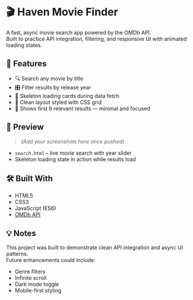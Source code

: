 # 🎬 Haven Movie Finder

A fast, async movie search app powered by the OMDb API.  
Built to practice API integration, filtering, and responsive UI with animated loading states.

## 🚀 Features

- 🔍 Search any movie by title
- 🎛 Filter results by release year
- 🦴 Skeleton loading cards during data fetch
- 📱 Clean layout styled with CSS grid
- 🎯 Shows first 6 relevant results — minimal and focused

## 📸 Preview

> *(Add your screenshots here once pushed)*

- `search.html` – live movie search with year slider
- Skeleton loading state in action while results load


## 🛠️ Built With

- HTML5
- CSS3
- JavaScript (ES6)
- [OMDb API](https://www.omdbapi.com/)

## 💡 Notes

This project was built to demonstrate clean API integration and async UI patterns.  
Future enhancements could include:
- Genre filters
- Infinite scroll
- Dark mode toggle
- Mobile-first styling
